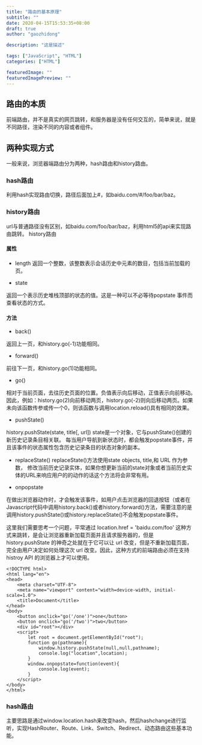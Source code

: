 ```yaml
---
title: "路由的基本原理"
subtitle: ""
date: 2020-04-15T15:53:35+08:00
draft: true
author: "gaozhidong"

description: "这是描述"

tags: ["JavaScript", "HTML"]
categories: ["HTML"]

featuredImage: ""
featuredImagePreview: ""
---
```


<!--more-->
## 路由的本质
前端路由，并不是真实的网页跳转，和服务器是没有任何交互的，简单来说，就是不同路径，渲染不同的内容或者组件。



## 两种实现方式
一般来说，浏览器端路由分为两种，hash路由和history路由。

### hash路由
利用hash实现路由切换，路径后面加上#，如baidu.com/#/foo/bar/baz。

### history路由
url与普通路径没有区别，如baidu.com/foo/bar/baz，利用html5的api来实现路由跳转。
history路由
#### 属性
* length
返回一个整数，该整数表示会话历史中元素的数目，包括当前加载的页。

* state

返回一个表示历史堆栈顶部的状态的值。这是一种可以不必等待popstate 事件而查看状态的方式。

#### 方法
* back()

返回上一页，和history.go(-1)功能相同。

* forward()

前往下一页，和history.go(1)功能相同。

* go()

相对于当前页面，去往历史页面的位置。负值表示向后移动，正值表示向前移动。因此，例如：history.go(2)向前移动两页，history.go(-2)则向后移动两页。如果未向该函数传参或传一个0，则该函数与调用location.reload()具有相同的效果。

* pushState()

history.pushState(state, title[, url])
state是一个对象，它与pushState()创建的新历史记录条目相关联。 每当用户导航到新状态时，都会触发popstate事件，并且该事件的状态属性包含历史记录条目的状态对象的副本。

* replaceState()
replaceState()方法使用state objects, title,和 URL 作为参数， 修改当前历史记录实体，如果你想更新当前的state对象或者当前历史实体的URL来响应用户的的动作的话这个方法将会非常有用。

* onpopstate

在做出浏览器动作时，才会触发该事件，如用户点击浏览器的回退按钮（或者在Javascript代码中调用history.back()或者history.forward()方法，需要注意的是调用history.pushState()或history.replaceState()不会触发popstate事件。

这里我们需要思考一个问题，平常通过 location.href = 'baidu.com/foo' 这种方式来跳转，是会让浏览器重新加载页面并且请求服务器的，但是 history.pushState 的神奇之处就在于它可以让 url 改变，但是不重新加载页面，完全由用户决定如何处理这次 url 改变。因此，这种方式的前端路由必须在支持 histroy API 的浏览器上才可以使用。
 
```
<!DOCTYPE html>
<html lang="en">
<head>
    <meta charset="UTF-8">
    <meta name="viewport" content="width=device-width, initial-scale=1.0">
    <title>Document</title>
</head>
<body>
    <button onclick="go('/one')">one</button>
    <button onclick="go('/two')">two</button>
    <div id="root"></div>
    <script>
        let root = document.getElementById("root");
        function go(pathname){
            window.history.pushState(null,null,pathname);
            console.log("location",location);
        }
        window.onpopstate=function(event){
            console.log(event);
        }
    </script>
</body>
</html>
```
### hash路由
主要思路是通过window.location.hash来改变hash，然后hashchange进行监听，实现HashRouter、Route、Link、Switch、Redirect、动态路由这些基本功能。

